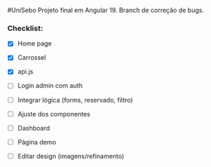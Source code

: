 #UniSebo
Projeto final em Angular 19.
Branch de correção de bugs.

### Checklist:
- [x] Home page
- [x] Carrossel
- [x] api.js  

- [ ] Login admin com auth 
- [ ] Integrar lógica (forms, reservado, filtro) 
- [ ] Ajuste dos componentes
- [ ] Dashboard  
- [ ] Página demo
- [ ] Editar design (imagens/refinamento)
